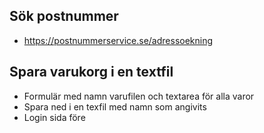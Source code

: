 ## Sök postnummer
* https://postnummerservice.se/adressoekning

## Spara varukorg i en textfil
* Formulär med namn varufilen och textarea för alla varor
* Spara ned i en texfil med namn som angivits
* Login sida före